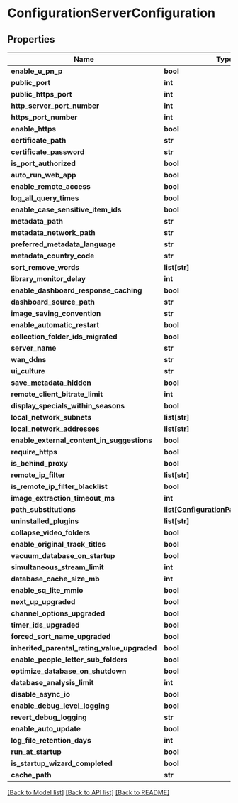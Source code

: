 # ConfigurationServerConfiguration

## Properties
Name | Type | Description | Notes
------------ | ------------- | ------------- | -------------
**enable_u_pn_p** | **bool** |  | [optional] 
**public_port** | **int** |  | [optional] 
**public_https_port** | **int** |  | [optional] 
**http_server_port_number** | **int** |  | [optional] 
**https_port_number** | **int** |  | [optional] 
**enable_https** | **bool** |  | [optional] 
**certificate_path** | **str** |  | [optional] 
**certificate_password** | **str** |  | [optional] 
**is_port_authorized** | **bool** |  | [optional] 
**auto_run_web_app** | **bool** |  | [optional] 
**enable_remote_access** | **bool** |  | [optional] 
**log_all_query_times** | **bool** |  | [optional] 
**enable_case_sensitive_item_ids** | **bool** |  | [optional] 
**metadata_path** | **str** |  | [optional] 
**metadata_network_path** | **str** |  | [optional] 
**preferred_metadata_language** | **str** |  | [optional] 
**metadata_country_code** | **str** |  | [optional] 
**sort_remove_words** | **list[str]** |  | [optional] 
**library_monitor_delay** | **int** |  | [optional] 
**enable_dashboard_response_caching** | **bool** |  | [optional] 
**dashboard_source_path** | **str** |  | [optional] 
**image_saving_convention** | **str** |  | [optional] 
**enable_automatic_restart** | **bool** |  | [optional] 
**collection_folder_ids_migrated** | **bool** |  | [optional] 
**server_name** | **str** |  | [optional] 
**wan_ddns** | **str** |  | [optional] 
**ui_culture** | **str** |  | [optional] 
**save_metadata_hidden** | **bool** |  | [optional] 
**remote_client_bitrate_limit** | **int** |  | [optional] 
**display_specials_within_seasons** | **bool** |  | [optional] 
**local_network_subnets** | **list[str]** |  | [optional] 
**local_network_addresses** | **list[str]** |  | [optional] 
**enable_external_content_in_suggestions** | **bool** |  | [optional] 
**require_https** | **bool** |  | [optional] 
**is_behind_proxy** | **bool** |  | [optional] 
**remote_ip_filter** | **list[str]** |  | [optional] 
**is_remote_ip_filter_blacklist** | **bool** |  | [optional] 
**image_extraction_timeout_ms** | **int** |  | [optional] 
**path_substitutions** | [**list[ConfigurationPathSubstitution]**](ConfigurationPathSubstitution.md) |  | [optional] 
**uninstalled_plugins** | **list[str]** |  | [optional] 
**collapse_video_folders** | **bool** |  | [optional] 
**enable_original_track_titles** | **bool** |  | [optional] 
**vacuum_database_on_startup** | **bool** |  | [optional] 
**simultaneous_stream_limit** | **int** |  | [optional] 
**database_cache_size_mb** | **int** |  | [optional] 
**enable_sq_lite_mmio** | **bool** |  | [optional] 
**next_up_upgraded** | **bool** |  | [optional] 
**channel_options_upgraded** | **bool** |  | [optional] 
**timer_ids_upgraded** | **bool** |  | [optional] 
**forced_sort_name_upgraded** | **bool** |  | [optional] 
**inherited_parental_rating_value_upgraded** | **bool** |  | [optional] 
**enable_people_letter_sub_folders** | **bool** |  | [optional] 
**optimize_database_on_shutdown** | **bool** |  | [optional] 
**database_analysis_limit** | **int** |  | [optional] 
**disable_async_io** | **bool** |  | [optional] 
**enable_debug_level_logging** | **bool** |  | [optional] 
**revert_debug_logging** | **str** |  | [optional] 
**enable_auto_update** | **bool** |  | [optional] 
**log_file_retention_days** | **int** |  | [optional] 
**run_at_startup** | **bool** |  | [optional] 
**is_startup_wizard_completed** | **bool** |  | [optional] 
**cache_path** | **str** |  | [optional] 

[[Back to Model list]](../README.md#documentation-for-models) [[Back to API list]](../README.md#documentation-for-api-endpoints) [[Back to README]](../README.md)

